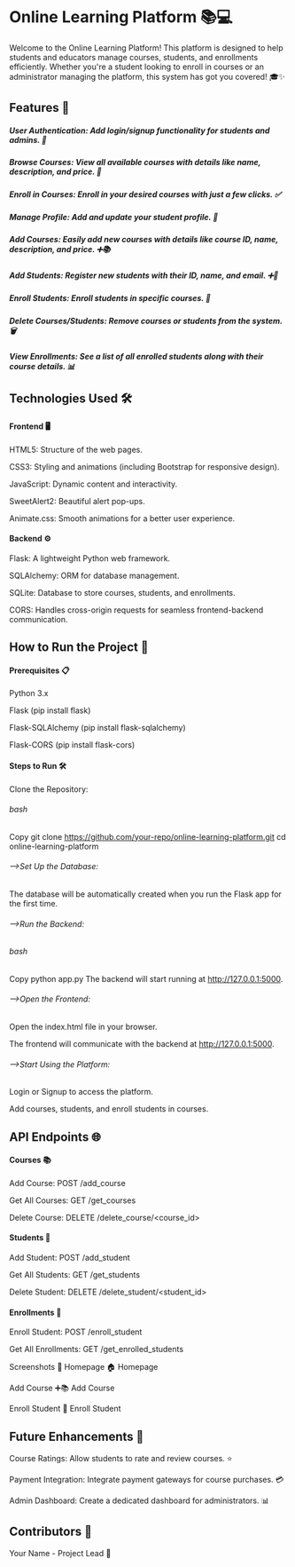 # Online Learning Platform 📚💻
Welcome to the Online Learning Platform! This platform is designed to help students and educators manage courses, students, and enrollments efficiently. Whether you're a student looking to enroll in courses or an administrator managing the platform, this system has got you covered! 🎓✨

## Features 🌟
##### User Authentication: Add login/signup functionality for students and admins. 🔐

##### Browse Courses: View all available courses with details like name, description, and price. 📖

##### Enroll in Courses: Enroll in your desired courses with just a few clicks. ✅

##### Manage Profile: Add and update your student profile. 👤

##### Add Courses: Easily add new courses with details like course ID, name, description, and price. ➕📚

##### Add Students: Register new students with their ID, name, and email. ➕👤

##### Enroll Students: Enroll students in specific courses. 📝

##### Delete Courses/Students: Remove courses or students from the system. 🗑️

##### View Enrollments: See a list of all enrolled students along with their course details. 📊

## Technologies Used 🛠️
#### Frontend 🖥️
HTML5: Structure of the web pages.

CSS3: Styling and animations (including Bootstrap for responsive design).

JavaScript: Dynamic content and interactivity.

SweetAlert2: Beautiful alert pop-ups.

Animate.css: Smooth animations for a better user experience.

#### Backend ⚙️

Flask: A lightweight Python web framework.

SQLAlchemy: ORM for database management.

SQLite: Database to store courses, students, and enrollments.

CORS: Handles cross-origin requests for seamless frontend-backend communication.

## How to Run the Project 🚀
#### Prerequisites 📋

Python 3.x

Flask (pip install flask)

Flask-SQLAlchemy (pip install flask-sqlalchemy)

Flask-CORS (pip install flask-cors)

#### Steps to Run 🛠️
Clone the Repository:

###### bash
Copy
git clone https://github.com/your-repo/online-learning-platform.git
cd online-learning-platform
###### -->Set Up the Database:

The database will be automatically created when you run the Flask app for the first time.

 ###### -->Run the Backend:

###### bash
Copy
python app.py
The backend will start running at http://127.0.0.1:5000.

###### -->Open the Frontend:

Open the index.html file in your browser.

The frontend will communicate with the backend at http://127.0.0.1:5000.

###### -->Start Using the Platform:

Login or Signup to access the platform.

Add courses, students, and enroll students in courses.

## API Endpoints 🌐
#### Courses 📚
Add Course: POST /add_course

Get All Courses: GET /get_courses

Delete Course: DELETE /delete_course/<course_id>

#### Students 👤
Add Student: POST /add_student

Get All Students: GET /get_students

Delete Student: DELETE /delete_student/<student_id>

#### Enrollments 📝
Enroll Student: POST /enroll_student

Get All Enrollments: GET /get_enrolled_students

Screenshots 📸
Homepage 🏠
Homepage

Add Course ➕📚
Add Course

Enroll Student 📝
Enroll Student

## Future Enhancements 🚀

Course Ratings: Allow students to rate and review courses. ⭐

Payment Integration: Integrate payment gateways for course purchases. 💳

Admin Dashboard: Create a dedicated dashboard for administrators. 📊

## Contributors 👥
Your Name - Project Lead 🚀
